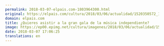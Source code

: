 ```yaml
---
permalink: 2018-03-07-elpais.com-1803964300.html
original: https://elpais.com/cultura/2018/03/06/actualidad/1520350572_189069.html#?ref=rss&format=simple&link=link
domain: elpais.com
title: ¿Quieres asistir a la gran gala de la música independiente?
image: https://ep00.epimg.net/cultura/imagenes/2018/03/06/actualidad/1520350572_189069_1520442026_rrss_normal.jpg
date: 2018-03-07 17:06:25
translations: en
---
```


